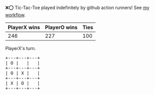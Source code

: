 :x::o: Tic-Tac-Toe played indefinitely by github action runners! See [my workflow](.github/workflows/play.yaml).

|PlayerX wins|PlayerO wins|Ties|
|-|-|-|
|246|227|100|

PlayerX's turn.

<pre>
+---+---+---+
| O |   |   |
+---+---+---+
| O | X |   |
+---+---+---+
| X | O |   |
+---+---+---+
</pre>